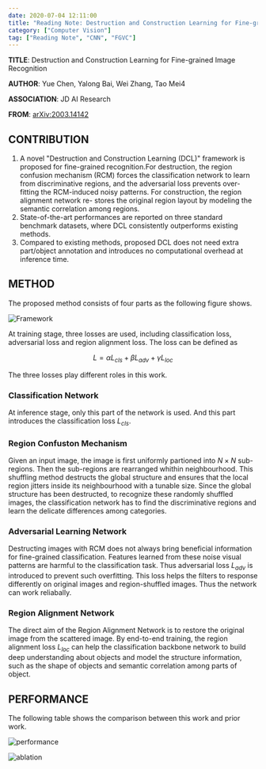 ```yaml
---
date: 2020-07-04 12:11:00
title: "Reading Note: Destruction and Construction Learning for Fine-grained Image Recognition"
category: ["Computer Vision"]
tag: ["Reading Note", "CNN", "FGVC"]
---
```


**TITLE**: Destruction and Construction Learning for Fine-grained Image Recognition

**AUTHOR**: Yue Chen, Yalong Bai, Wei Zhang, Tao Mei4

**ASSOCIATION**: JD AI Research

**FROM**: [arXiv:2003.14142](https://arxiv.org/abs/2003.14142)

## CONTRIBUTION

1. A novel "Destruction and Construction Learning (DCL)" framework is proposed for fine-grained recognition.For destruction, the region confusion mechanism (RCM) forces the classification network to learn from discriminative regions, and the adversarial loss prevents over-fitting the RCM-induced noisy patterns. For construction, the region alignment network re- stores the original region layout by modeling the semantic correlation among regions.
2. State-of-the-art performances are reported on three standard benchmark datasets, where DCL consistently outperforms existing methods.
3. Compared to existing methods, proposed DCL does not need extra part/object annotation and introduces no computational overhead at inference time.

## METHOD

The proposed method consists of four parts as the following figure shows. 

![Framework](/img/ReadingNote/20200704/framework.png "Framework")

At training stage, three losses are used, including classification loss, adversarial loss and region alignment loss. The loss can be defined as

$$L = \alpha L_{cls} + \beta L_{adv} + \gamma L_{loc} $$

The three losses play different roles in this work.

### Classification Network

At inference stage, only this part of the network is used. And this part introduces the classification loss $L_{cls}$.

### Region Confuston Mechanism

Given an input image, the image is first uniformly partioned into $N \times N$ sub-regions. Then the sub-regions are rearranged whithin neighbourhood. This shuffling method destructs the global structure and ensures that the local region jitters inside its neighbourhood with a tunable size. Since the global structure has been destructed, to recognize these randomly shuffled images, the classification network has to find the discriminative regions and learn the delicate differences among categories.

### Adversarial Learning Network

Destructing images with RCM does not always bring beneficial information for fine-grained classification. Features learned from these noise visual patterns are harmful to the classification task. Thus adversarial loss $L_{adv}$ is introduced to prevent such overfitting. This loss helps the filters to response differently on original images and region-shuffled images. Thus the network can work reliabally.

### Region Alignment Network

The direct aim of the Region Alignment Network is to restore the original image from the scattered image. By end-to-end training, the region alignment loss $L_{loc}$ can help the classification backbone network to build deep understanding about objects and model the structure information, such as the shape of objects and semantic correlation among parts of object.

## PERFORMANCE

The following table shows the comparison between this work and prior work.

![performance](/img/ReadingNote/20200704/performance.png "performance")

![ablation](/img/ReadingNote/20200704/ablation.png "ablation")
